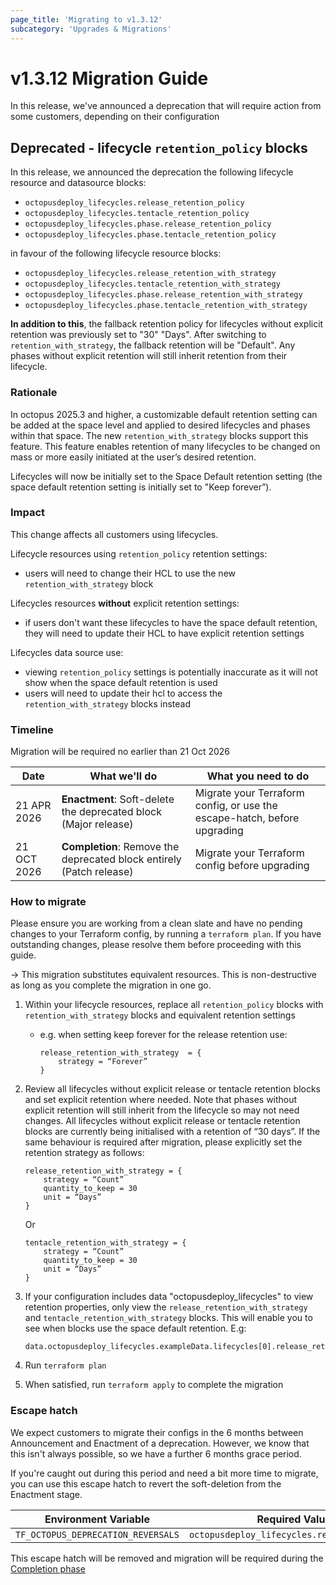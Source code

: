 ```yaml
---
page_title: 'Migrating to v1.3.12'
subcategory: 'Upgrades & Migrations'
---
```


# v1.3.12 Migration Guide

In this release, we've announced a deprecation that will require action from some customers, depending on their configuration

## Deprecated - lifecycle `retention_policy` blocks

In this release, we announced the deprecation the following lifecycle resource and datasource blocks:

- `octopusdeploy_lifecycles.release_retention_policy`
- `octopusdeploy_lifecycles.tentacle_retention_policy`
- `octopusdeploy_lifecycles.phase.release_retention_policy`
- `octopusdeploy_lifecycles.phase.tentacle_retention_policy`

in favour of the following lifecycle resource blocks:

- `octopusdeploy_lifecycles.release_retention_with_strategy`
- `octopusdeploy_lifecycles.tentacle_retention_with_strategy`
- `octopusdeploy_lifecycles.phase.release_retention_with_strategy`
- `octopusdeploy_lifecycles.phase.tentacle_retention_with_strategy`

**In addition to this**, the fallback retention policy for lifecycles without explicit retention was previously set to "30" "Days". After switching to `retention_with_strategy`, the fallback retention will be "Default". Any phases without explicit retention will still inherit retention from their lifecycle.

### Rationale

In octopus 2025.3 and higher, a customizable default retention setting can be added at the space level and applied to desired lifecycles and phases within that space. The new `retention_with_strategy` blocks support this feature. This feature enables retention of many lifecycles to be changed on mass or more easily initiated at the user’s desired retention.

Lifecycles will now be initially set to the Space Default retention setting (the space default retention setting is initially set to "Keep forever”).

### Impact

This change affects all customers using lifecycles.

Lifecycle resources using `retention_policy` retention settings:

- users will need to change their HCL to use the new `retention_with_strategy` block

Lifecycles resources **without** explicit retention settings:

- if users don't want these lifecycles to have the space default retention, they will need to update their HCL to have explicit retention settings

Lifecycles data source use:

- viewing `retention_policy` settings is potentially inaccurate as it will not show when the space default retention is used
- users will need to update their hcl to access the `retention_with_strategy` blocks instead

### Timeline

Migration will be required no earlier than 21 Oct 2026

| Date        | What we'll do                                                        | What you need to do                                                      |
| ----------- | -------------------------------------------------------------------- | ------------------------------------------------------------------------ |
| 21 APR 2026 | **Enactment**: Soft-delete the deprecated block (Major release)      | Migrate your Terraform config, or use the escape-hatch, before upgrading |
| 21 OCT 2026 | **Completion**: Remove the deprecated block entirely (Patch release) | Migrate your Terraform config before upgrading                           |

### How to migrate

Please ensure you are working from a clean slate and have no pending changes to your Terraform config, by running a `terraform plan`. If you have outstanding changes, please resolve them before proceeding with this guide.

-> This migration substitutes equivalent resources. This is non-destructive as long as you complete the migration in one go.

1.  Within your lifecycle resources, replace all `retention_policy` blocks with `retention_with_strategy` blocks and equivalent retention settings

    - e.g. when setting keep forever for the release retention use:

          release_retention_with_strategy  = {
              strategy = “Forever”
          }

2.  Review all lifecycles without explicit release or tentacle retention blocks and set explicit retention where needed. Note that phases without explicit retention will still inherit from the lifecycle so may not need changes.
    All lifecycles without explicit release or tentacle retention blocks are currently being initialised with a retention of “30 days”. If the same behaviour is required after migration, please explicitly set the retention strategy as follows:

        release_retention_with_strategy = {
            strategy = “Count”
            quantity_to_keep = 30
            unit = “Days”
        }

    Or

        tentacle_retention_with_strategy = {
            strategy = “Count”
            quantity_to_keep = 30
            unit = “Days”
        }

3.  If your configuration includes data "octopusdeploy_lifecycles" to view retention properties, only view the `release_retention_with_strategy` and `tentacle_retention_with_strategy` blocks. This will enable you to see when blocks use the space default retention. E.g:

        data.octopusdeploy_lifecycles.exampleData.lifecycles[0].release_retention_with_strategy[0]

4.  Run `terraform plan`
5.  When satisfied, run `terraform apply` to complete the migration

### Escape hatch

We expect customers to migrate their configs in the 6 months between Announcement and Enactment of a deprecation. However, we know that this isn't always possible, so we have a further 6 months grace period.

If you're caught out during this period and need a bit more time to migrate, you can use this escape hatch to revert the soft-deletion from the Enactment stage.

| Environment Variable               | Required Value                              |
| ---------------------------------- | ------------------------------------------- |
| `TF_OCTOPUS_DEPRECATION_REVERSALS` | `octopusdeploy_lifecycles.retention_policy` |

This escape hatch will be removed and migration will be required during the [Completion phase](#Timeline)
